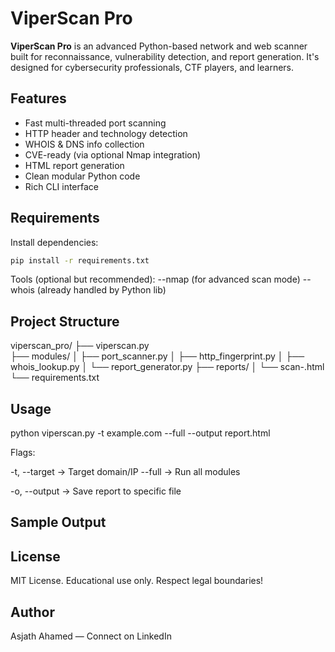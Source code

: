 # ViperScan Pro

**ViperScan Pro** is an advanced Python-based network and web scanner built for reconnaissance, vulnerability detection, and report generation. It's designed for cybersecurity professionals, CTF players, and learners.

## Features

-  Fast multi-threaded port scanning
-  HTTP header and technology detection
-  WHOIS & DNS info collection
-  CVE-ready (via optional Nmap integration)
-  HTML report generation
-  Clean modular Python code
-  Rich CLI interface


## Requirements

Install dependencies:
``` bash
pip install -r requirements.txt
```

Tools (optional but recommended):
--nmap (for advanced scan mode)
--whois (already handled by Python lib)

## Project Structure

viperscan_pro/
├── viperscan.py             
├── modules/
│   ├── port_scanner.py
│   ├── http_fingerprint.py
│   ├── whois_lookup.py
│   └── report_generator.py
├── reports/
│   └── scan-<target>.html
└── requirements.txt

## Usage

python viperscan.py -t example.com --full --output report.html

Flags:

  -t, --target → Target domain/IP
  --full → Run all modules

-o, --output → Save report to specific file

## Sample Output

## License
MIT License. Educational use only. Respect legal boundaries!

## Author
Asjath Ahamed — Connect on LinkedIn
